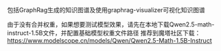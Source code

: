 包括GraphRag生成的知识图谱及使用graphrag-visualizer可视化知识图谱

由于没有合并权重，如果想要测试模型效果，请先在本地下载Qwen2.5-math-instruct-1.5B文件，并配置基础模型权重文件路径
推荐到魔塔社区下载：https://www.modelscope.cn/models/Qwen/Qwen2.5-Math-1.5B-Instruct
